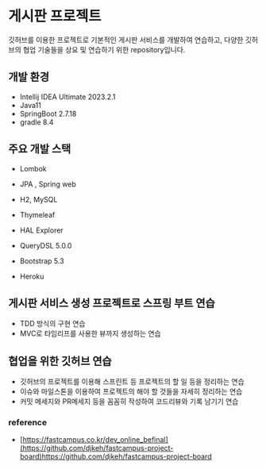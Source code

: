 # 게시판 프로젝트 
깃허브를 이용한 프로젝트로 기본적인 게시판 서비스를 개발하여 연습하고, 다양한 깃허브의 협업 기술들을 상요 및 연습하기 위한 repository입니다.

## 개발 환경
- Intellij IDEA Ultimate 2023.2.1
- Java11
- SpringBoot 2.7.18
- gradle 8.4

## 주요 개발 스택
- Lombok
- JPA , Spring web
- H2, MySQL
- Thymeleaf
- HAL Explorer

- QueryDSL 5.0.0
- Bootstrap 5.3
- Heroku

## 게시판 서비스 생성 프로젝트로 스프링 부트 연습
- TDD 방식의 구현 연습
- MVC로 타임리프를 사용한 뷰까지 생성하는 연습

## 협업을 위한 깃허브 연습
- 깃허브의 프로젝트를 이용해 스프린트 등 프로젝트의 할 일 등을 정리하는 연습
- 이슈와 마일스톤을 이용하여 프로젝트의 해야 할 것들을 자세히 정리하는 연습
- 커밋 메세지와 PR메세지 등을 꼼꼼히 작성하여 코드리뷰와 기록 남기기 연습

### reference
- [https://fastcampus.co.kr/dev_online_befinal](https://github.com/djkeh/fastcampus-project-board)https://github.com/djkeh/fastcampus-project-board
